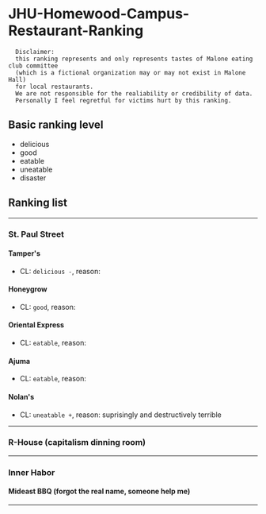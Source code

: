 # JHU-Homewood-Campus-Restaurant-Ranking
```
  Disclaimer: 
  this ranking represents and only represents tastes of Malone eating club committee
  (which is a fictional organization may or may not exist in Malone Hall)
  for local restaurants.
  We are not responsible for the realiability or credibility of data.
  Personally I feel regretful for victims hurt by this ranking.
```
## Basic ranking level
* delicious
* good
* eatable
* uneatable
* disaster

## Ranking list

***
### St. Paul Street

#### Tamper's
* CL: `delicious -`, reason: 

#### Honeygrow
* CL: `good`, reason: 

#### Oriental Express
* CL: `eatable`, reason: 

#### Ajuma
* CL: `eatable`, reason: 

#### Nolan's
* CL: `uneatable +`, reason: suprisingly and destructively terrible
***
### R-House (capitalism dinning room)

***

### Inner Habor

#### Mideast BBQ (forgot the real name, someone help me)
***
